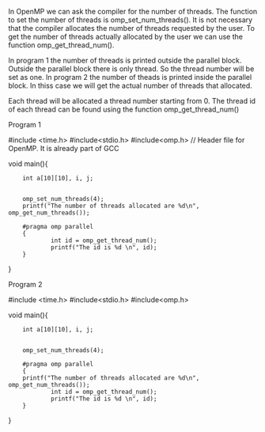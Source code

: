 In OpenMP we can ask the compiler for the number of threads. The function to set the number of threads is omp_set_num_threads(). It is not necessary that the compiler allocates the number of threads requested by the user. To get the number of threads actually allocated by the user we can use the function omp_get_thread_num().

In program 1 the number of threads is printed outside the parallel block. Outside the parallel block there is only thread. So the thread number will be set as one. In program 2 the number of theads is printed inside the parallel block. In thiss case we will get the actual number of threads that allocated. 

Each thread will be allocated a thread number starting from 0. The thread id of each thread can be found using the function omp_get_thread_num()

Program 1

#include <time.h>
#include<stdio.h>
#include<omp.h> // Header file for OpenMP. It is already part of GCC

void main(){

        int a[10][10], i, j;

        
        omp_set_num_threads(4);
        printf("The number of threads allocated are %d\n", omp_get_num_threads()); 

        #pragma omp parallel
        {
                int id = omp_get_thread_num();
                printf("The id is %d \n", id);
        }
}

Program 2

#include <time.h>
#include<stdio.h>
#include<omp.h> 

void main(){

        int a[10][10], i, j;


        omp_set_num_threads(4);
       
        #pragma omp parallel
        {
		printf("The number of threads allocated are %d\n", omp_get_num_threads());
                int id = omp_get_thread_num();
                printf("The id is %d \n", id);
        }
}


